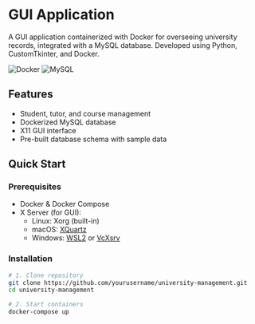 #  GUI Application

A GUI application containerized with Docker for overseeing university records, integrated with a MySQL database. Developed using Python, CustomTkinter, and Docker.

![Docker](https://img.shields.io/badge/Docker-✓-blue?logo=docker)
![MySQL](https://img.shields.io/badge/MySQL-8.0-orange?logo=mysql)

## Features
- Student, tutor, and course management
- Dockerized MySQL database
- X11 GUI interface
- Pre-built database schema with sample data

##  Quick Start

### Prerequisites
- Docker & Docker Compose
- X Server (for GUI):
  - Linux: Xorg (built-in)
  - macOS: [XQuartz](https://www.xquartz.org/)
  - Windows: [WSL2](https://learn.microsoft.com/en-us/windows/wsl/install) or [VcXsrv](https://sourceforge.net/projects/vcxsrv/)

### Installation
```bash
# 1. Clone repository
git clone https://github.com/yourusername/university-management.git
cd university-management

# 2. Start containers
docker-compose up